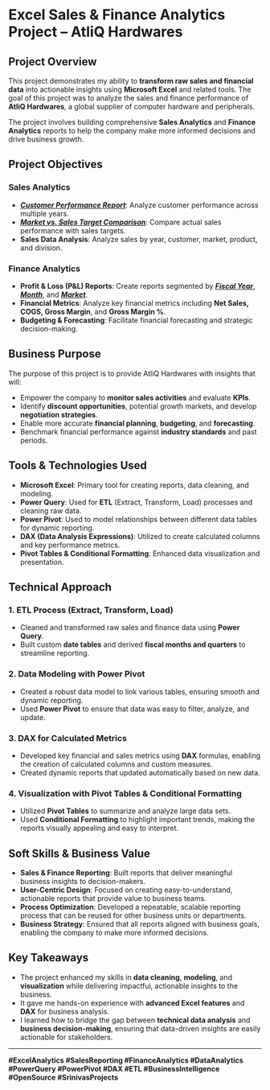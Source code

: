 # Excel Sales & Finance Analytics Project – AtliQ Hardwares

## Project Overview

This project demonstrates my ability to **transform raw sales and financial data** into actionable insights using **Microsoft Excel** and related tools. The goal of this project was to analyze the sales and finance performance of **AtliQ Hardwares**, a global supplier of computer hardware and peripherals. 

The project involves building comprehensive **Sales Analytics** and **Finance Analytics** reports to help the company make more informed decisions and drive business growth.

## Project Objectives

### Sales Analytics
- **_[Customer Performance Report](https://github.com/addankisrinivas/Excel-Sales-Analytics/blob/main/Customer%20Performance%20Report.pdf)_**: Analyze customer performance across multiple years.
- **_[Market vs. Sales Target Comparison](https://github.com/addankisrinivas/Excel-Sales-Analytics/blob/main/Market%20Performance%20vs%20Target%20Report.pdf)_**: Compare actual sales performance with sales targets.
- **Sales Data Analysis**: Analyze sales by year, customer, market, product, and division.

### Finance Analytics
- **Profit & Loss (P&L) Reports**: Create reports segmented by **_[Fiscal Year](https://github.com/addankisrinivas/Excel-Sales-Analytics/blob/main/P%26L%20Statement%20by%20Fiscal%20Year.pdf)_**, **_[Month](https://github.com/addankisrinivas/Excel-Sales-Analytics/blob/main/P%26L%20Statement%20by%20Months.pdf)_**, and **_[Market](https://github.com/addankisrinivas/Excel-Sales-Analytics/blob/main/P%26L%20Statement%20by%20Markets.pdf)_**.
- **Financial Metrics**: Analyze key financial metrics including **Net Sales, COGS, Gross Margin**, and **Gross Margin %**.
- **Budgeting & Forecasting**: Facilitate financial forecasting and strategic decision-making.

## Business Purpose
The purpose of this project is to provide AtliQ Hardwares with insights that will:
- Empower the company to **monitor sales activities** and evaluate **KPIs**.
- Identify **discount opportunities**, potential growth markets, and develop **negotiation strategies**.
- Enable more accurate **financial planning**, **budgeting**, and **forecasting**.
- Benchmark financial performance against **industry standards** and past periods.

## Tools & Technologies Used
- **Microsoft Excel**: Primary tool for creating reports, data cleaning, and modeling.
- **Power Query**: Used for **ETL** (Extract, Transform, Load) processes and cleaning raw data.
- **Power Pivot**: Used to model relationships between different data tables for dynamic reporting.
- **DAX (Data Analysis Expressions)**: Utilized to create calculated columns and key performance metrics.
- **Pivot Tables & Conditional Formatting**: Enhanced data visualization and presentation.

## Technical Approach

### 1. ETL Process (Extract, Transform, Load)
- Cleaned and transformed raw sales and finance data using **Power Query**.
- Built custom **date tables** and derived **fiscal months and quarters** to streamline reporting.

### 2. Data Modeling with Power Pivot
- Created a robust data model to link various tables, ensuring smooth and dynamic reporting.
- Used **Power Pivot** to ensure that data was easy to filter, analyze, and update.

### 3. DAX for Calculated Metrics
- Developed key financial and sales metrics using **DAX** formulas, enabling the creation of calculated columns and custom measures.
- Created dynamic reports that updated automatically based on new data.

### 4. Visualization with Pivot Tables & Conditional Formatting
- Utilized **Pivot Tables** to summarize and analyze large data sets.
- Used **Conditional Formatting** to highlight important trends, making the reports visually appealing and easy to interpret.

## Soft Skills & Business Value
- **Sales & Finance Reporting**: Built reports that deliver meaningful business insights to decision-makers.
- **User-Centric Design**: Focused on creating easy-to-understand, actionable reports that provide value to business teams.
- **Process Optimization**: Developed a repeatable, scalable reporting process that can be reused for other business units or departments.
- **Business Strategy**: Ensured that all reports aligned with business goals, enabling the company to make more informed decisions.

## Key Takeaways
- The project enhanced my skills in **data cleaning**, **modeling**, and **visualization** while delivering impactful, actionable insights to the business.
- It gave me hands-on experience with **advanced Excel features** and **DAX** for business analysis.
- I learned how to bridge the gap between **technical data analysis** and **business decision-making**, ensuring that data-driven insights are easily actionable for stakeholders.



---

**#ExcelAnalytics #SalesReporting #FinanceAnalytics #DataAnalytics #PowerQuery #PowerPivot #DAX #ETL #BusinessIntelligence #OpenSource #SrinivasProjects**


